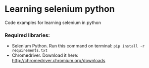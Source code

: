 # Learning selenium python

Code examples for learning selenium in python

### Required libraries:
* Selenium Python. Run this command on terminal: `pip install -r requirements.txt`
* Chromedriver. Download it here: http://chromedriver.chromium.org/downloads